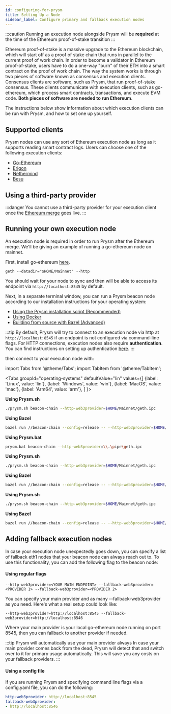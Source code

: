 ```yaml
---
id: configuring-for-prysm
title: Setting Up a Node
sidebar_label: Configure primary and fallback execution nodes
---
```


:::caution
Running an execution node alongside Prysm will be **required** at the time of the Ethereum proof-of-stake transition
:::

Ethereum proof-of-stake is a massive upgrade to the Ethereum blockchain, which will start off as a proof of stake chain that runs in parallel to the current proof of work chain. In order to become a validator in Ethereum proof-of-stake, users have to do a one-way "burn" of their ETH into a smart contract on the proof of work chain. The way the system works is through two pieces of software known as consensus and execution clients. Consensus clients are software, such as Prysm, that run proof-of-stake consensus. These clients communicate with execution clients, such as go-ethereum, which process smart contracts, transactions, and execute EVM code. **Both pieces of software are needed to run Ethereum**.

The instructions below show information about which execution clients can be run with Prysm, and how to set one up yourself.

## Supported clients

Prysm nodes can use any sort of Ethereum execution node as long as it supports reading smart contract logs. Users can choose one of the following execution clients:

- [Go-Ethereum](https://github.com/ethereum/go-ethereum)
- [Erigon](https://github.com/ledgerwatch/erigon)
- [Nethermind](https://github.com/NethermindEth/nethermind)
- [Besu](https://github.com/hyperledger/besu)

## Using a third-party provider

:::danger
You cannot use a third-party provider for your execution client once the [Ethereum merge](https://ethereum.org/en/upgrades/merge/) goes live.
:::

## Running your own execution node

An execution node is required in order to run Prysm after the Ethereum merge. We'll be giving an example of running a go-ethereum node on mainnet. 

First, install go-ethereum [here](https://geth.ethereum.org/docs/).

```text
geth --datadir="$HOME/Mainnet" --http
```

You should wait for your node to sync and then will be able to access its endpoint via `http://localhost:8545` by default.

Next, in a separate terminal window, you can run a Prysm beacon node according to our installation instructions for your operating system:

* [Using the Prysm installation script (Recommended)](/docs/install/install-with-script)
* [Using Docker](/docs/install/install-with-docker)
* [Building from source with Bazel (Advanced)](/docs/install/install-with-bazel)

:::tip
By default, Prysm will try to connect to an execution node via http at `http://localhost:8545` if an endpoint is not configured via command-line flags. For HTTP connections, execution nodes also require **authentication**. You can find instructions on setting up authentication [here](/docs/execution-node/authentication).
:::

then connect to your execution node with:

import Tabs from '@theme/Tabs';
import TabItem from '@theme/TabItem';

<Tabs
  groupId="operating-systems"
  defaultValue="lin"
  values={[
    {label: 'Linux', value: 'lin'},
    {label: 'Windows', value: 'win'},
    {label: 'MacOS', value: 'mac'},
    {label: 'Arm64', value: 'arm'},
  ]
}>
<TabItem value="lin">

**Using Prysm.sh**

```bash
./prysm.sh beacon-chain --http-web3provider=$HOME/Mainnet/geth.ipc
```

**Using Bazel**

```bash
bazel run //beacon-chain --config=release -- --http-web3provider=$HOME/Mainnet/geth.ipc
```

</TabItem>
<TabItem value="win">

**Using Prysm.bat**

```bash
prysm.bat beacon-chain --http-web3provider=\\.\pipe\geth.ipc
```

</TabItem>
<TabItem value="mac">

**Using Prysm.sh**

```bash
./prysm.sh beacon-chain --http-web3provider=$HOME/Mainnet/geth.ipc
```

**Using Bazel**

```bash
bazel run //beacon-chain --config=release -- --http-web3provider=$HOME/Mainnet/geth.ipc
```

</TabItem>
<TabItem value="arm">

**Using Prysm.sh**

```bash
./prysm.sh beacon-chain --http-web3provider=$HOME/Mainnet/geth.ipc
```

**Using Bazel**

```bash
bazel run //beacon-chain --config=release -- --http-web3provider=$HOME/Mainnet/geth.ipc
```

</TabItem>
</Tabs>

## Adding fallback execution nodes

In case your execution node unexpectedly goes down, you can specify a list of fallback eth1 nodes that your beacon node can always reach out to. To use this functionality, you can add the following flag to the beacon node:

#### Using regular flags

```
--http-web3provider=<YOUR MAIN ENDPOINT> --fallback-web3provider=<PROVIDER 1> --fallback-web3provider=<PROVIDER 2>
```

You can specify your main provider and as many --fallback-web3provider as you need. Here's what a real setup could look like:

```
--http-web3provider=http://localhost:8545 --fallback-web3provider=http://localhost:8546
```

Where your main provider is your local go-ethereum node running on port 8545, then you can fallback to another provider if needed.

:::tip Prysm will automatically use your main provider always
In case your main provider comes back from the dead, Prysm will detect that and switch over to it for primary usage automatically. This will save you any costs on your fallback providers.
:::

#### Using a config file

If you are running Prysm and specifying command line flags via a config.yaml file, you can do the following:

```yaml
http-web3provider: http://localhost:8545
fallback-web3provider:
- http://localhost:8546
```